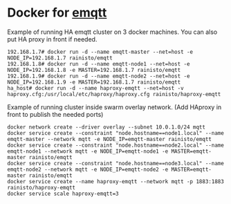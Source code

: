 # Docker for [emqtt](http://emqtt.io/)

Example of running HA emqtt cluster on 3 docker machines. You can also put HA proxy in front if needed.
```
192.168.1.7# docker run -d --name emqtt-master --net=host -e NODE_IP=192.168.1.7 rainisto/emqtt
192.168.1.8# docker run -d --name emqtt-node1 --net=host -e NODE_IP=192.168.1.8 -e MASTER=192.168.1.7 rainisto/emqtt
192.168.1.9# docker run -d --name emqtt-node2 --net=host -e NODE_IP=192.168.1.9 -e MASTER=192.168.1.7 rainisto/emqtt
ha_host# docker run -d --name haproxy-emqtt --net=host -v haproxy.cfg:/usr/local/etc/haproxy/haproxy.cfg rainisto/haproxy-emqtt
```
    
Example of running cluster inside swarm overlay network. (Add HAproxy in front to publish the needed ports)
```
docker network create --driver overlay --subnet 10.0.1.0/24 mqtt
docker service create --constraint "node.hostname==node1.local" --name emqtt-master --network mqtt -e NODE_IP=emqtt-master rainisto/emqtt
docker service create --constraint "node.hostname==node2.local" --name emqtt-node1 --network mqtt -e NODE_IP=emqtt-node1 -e MASTER=emqtt-master rainisto/emqtt
docker service create --constraint "node.hostname==node3.local" --name emqtt-node2 --network mqtt -e NODE_IP=emqtt-node2 -e MASTER=emqtt-master rainisto/emqtt
docker service create --name haproxy-emqtt --network mqtt -p 1883:1883 rainisto/haproxy-emqtt
docker service scale haproxy-emqtt=3
```
